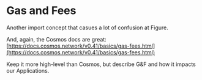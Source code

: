 # Gas and Fees

Another import concept that casues a lot of confusion at Figure.

And, again, the Cosmos docs are great: [https://docs.cosmos.network/v0.41/basics/gas-fees.html](https://docs.cosmos.network/v0.41/basics/gas-fees.html)

Keep it more high-level than Cosmos, but describe G&F and how it impacts our Applications.



